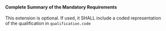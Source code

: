 #### Complete Summary of the Mandatory Requirements

This extension is optional. If used, it SHALL include a coded representation of the qualification in `qualification.code`